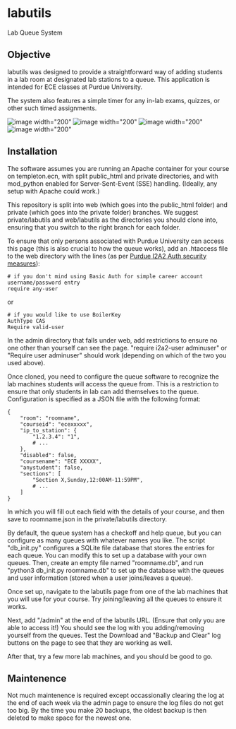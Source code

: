 # labutils
Lab Queue System

## Objective
labutils was designed to provide a straightforward way of adding students in a lab room at designated lab stations to a queue.  This application is intended for ECE classes at Purdue University.

The system also features a simple timer for any in-lab exams, quizzes, or other such timed assignments.

![image width="200"](https://user-images.githubusercontent.com/12859429/187915228-e7293cee-e781-4daa-bef5-329fd80d8b33.png)
![image width="200"](https://user-images.githubusercontent.com/12859429/187916324-f3af417c-5229-4054-b9df-aea4a463a116.png)
![image width="200"](https://user-images.githubusercontent.com/12859429/187916118-ec1c87a7-f1d1-4b9e-9362-8b32e2e0d661.png)
![image width="200"](https://user-images.githubusercontent.com/12859429/187915856-01fb97e5-23c1-468c-aadb-add5e097c41b.png)

## Installation
The software assumes you are running an Apache container for your course on templeton.ecn, with split public_html and private directories, and with mod_python enabled for Server-Sent-Event (SSE) handling.  (Ideally, any setup with Apache could work.)  

This repository is split into web (which goes into the public_html folder) and private (which goes into the private folder) branches.  We suggest private/labutils and web/labutils as the directories you should clone into, ensuring that you switch to the right branch for each folder.  

To ensure that only persons associated with Purdue University can access this page (this is also crucial to how the queue works), add an .htaccess file to the web directory with the lines (as per [Purdue I2A2 Auth security measures](https://engineering.purdue.edu/ECN/Support/KB/Docs/WebServerAuthenticat)):

```
# if you don't mind using Basic Auth for simple career account username/password entry
require any-user
```

or


```
# if you would like to use BoilerKey
AuthType CAS
Require valid-user
```

In the admin directory that falls under web, add restrictions to ensure no one other than yourself can see the page.  "require i2a2-user adminuser" or "Require user adminuser" should work (depending on which of the two you used above).

Once cloned, you need to configure the queue software to recognize the lab machines students will access the queue from.  This is a restriction to ensure that only students in lab can add themselves to the queue.  Configuration is specified as a JSON file with the following format:

```
{
    "room": "roomname", 
    "courseid": "ecexxxxx", 
    "ip_to_station": {
        "1.2.3.4": "1", 
        # ...
    }, 
    "disabled": false, 
    "coursename": "ECE XXXXX", 
    "anystudent": false, 
    "sections": [
        "Section X,Sunday,12:00AM-11:59PM",
        # ...
    ]
}
```

In which you will fill out each field with the details of your course, and then save to roomname.json in the private/labutils directory.  

By default, the queue system has a checkoff and help queue, but you can configure as many queues with whatever names you like.  The script "db_init.py" configures a SQLite file database that stores the entries for each queue.  You can modify this to set up a database with your own queues.  Then, create an empty file named "roomname.db", and run "python3 db_init.py roomname.db" to set up the database with the queues and user information (stored when a user joins/leaves a queue).

Once set up, navigate to the labutils page from one of the lab machines that you will use for your course.  Try joining/leaving all the queues to ensure it works.  

Next, add "/admin" at the end of the labutils URL.  (Ensure that only you are able to access it!)  You should see the log with you adding/removing yourself from the queues.  Test the Download and "Backup and Clear" log buttons on the page to see that they are working as well.

After that, try a few more lab machines, and you should be good to go.

## Maintenence

Not much maintenence is required except occassionally clearing the log at the end of each week via the admin page to ensure the log files do not get too big.  By the time you make 20 backups, the oldest backup is then deleted to make space for the newest one.  
